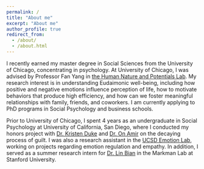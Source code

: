 ```yaml
---
permalink: /
title: "About me"
excerpt: "About me"
author_profile: true
redirect_from: 
  - /about/
  - /about.html
---
```


I recently earned my master degree in Social Sciences from the University of Chicago, concentrating in psychology. At University of Chicago, I was advised by Professor Fan Yang in <a href="https://voices.uchicago.edu/potentialslab/">the Human Nature and Potentials Lab</a>. My research interest is in understanding Eudaimonic well-being, including how positive and negative emotions influence perception of life, how to motivate behaviors that produce high efficiency, and how can we foster meaningful relationships with family, friends, and coworkers. I am currently applying to PhD programs in Social Psychology and business schools. 

Prior to University of Chicago, I spent 4 years as an undergraduate in Social Psychology at University of California, San Diego, where I conducted my honors project with [Dr. Kristen Duke](https://www.rotman.utoronto.ca/FacultyAndResearch/Faculty/FacultyBios/Duke) and [Dr. On Amir](https://rady.ucsd.edu/people/faculty/amir/) on the decaying process of guilt. I was also a research assistant in the [UCSD Emotion Lab](http://oveislab.com/), working on projects regarding emotion regulation and empathy. In addition, I served as a summer research intern for [Dr. Lin Bian](https://littlethinkerslab.weebly.com/) in the Markman Lab at Stanford University. 

